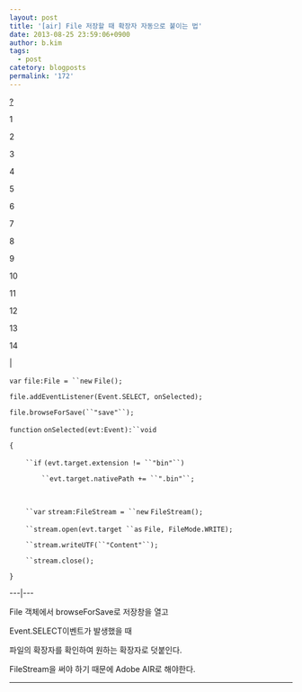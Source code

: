 ```yaml
---
layout: post
title: '[air] File 저장할 때 확장자 자동으로 붙이는 법'
date: 2013-08-25 23:59:06+0900
author: b.kim
tags:
  - post
catetory: blogposts
permalink: '172'
---
```



  

[?](file:///D:/Users/kim/Desktop/%EC%9C%A0%ED%8B%B8/syntaxhighlighter_3.0.83/syntaxhighlighter_3.0.83/index%20-%20%EB%B3%B5%EC%82%AC%EB%B3%B8.html#)

  

1

2

3

4

5

6

7

8

9

10

11

12

13

14

|

`var` `file:File = ``new` `File();`

`file.addEventListener(Event.SELECT, onSelected);`

`file.browseForSave(``"save"``);`



`function` `onSelected(evt:Event):``void`

`{`

`    ``if` `(evt.target.extension != ``"bin"``)`

`        ``evt.target.nativePath += ``".bin"``;`

`    `

`    ``var` `stream:FileStream = ``new` `FileStream();`

`    ``stream.open(evt.target ``as` `File, FileMode.WRITE);`

`    ``stream.writeUTF(``"Content"``);`

`    ``stream.close();`

`}`  
  
---|---  
  
  

File 객체에서 browseForSave로 저장창을 열고

Event.SELECT이벤트가 발생했을 때

파일의 확장자를 확인하여 원하는 확장자로 덧붙인다.

  

FileStream을 써야 하기 때문에 Adobe AIR로 해야한다.

  

  

  

  

  

*********************************************************

  

  


